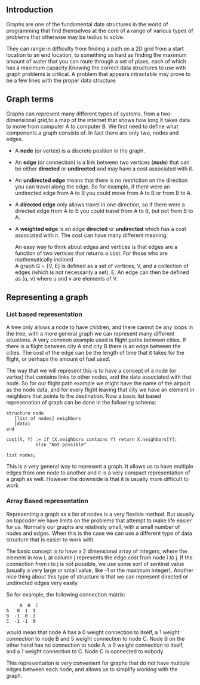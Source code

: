 ## Introduction
Graphs are one of the fundamental data structures in the world of programming that find themselves at the core of a range of various types of problems that otherwise may be tedius to solve.

They can range in difficulty from finding a path on a 2D grid from a start location to an end location, to something as hard as finding the maximum amount of water that you can route through a set of pipes, each of which has a maximum capacity.Knowing the correct data structures to use with graph problems is critical. A problem that appears intractable may prove to be a few lines with the proper data structure.

## Graph terms
Graphs can represent many different types of systems, from a two-dimensional grid,to a map of the internet that shows how long it takes data to move from computer A to computer B. We first need to define what components a graph consists of.
In fact there are only two, nodes and edges.
* A **node** (or vertex) is a discrete position in the graph.
* An **edge** (or connection) is a link between two vertices (**node**) that can be either **directed** or **undirected** and may have a cost associated with it.
* An **undirected edge** means that there is no restriction on the direction you can travel along the edge.
So for example, if there were an undirected edge from A to B you could move from A to B or from B to A.
* A **directed edge** only allows travel in one direction, so if there were a directed edge from A to B you could travel from A to B, but not from B to A.
* A **weighted edge** is an edge **directed** or **undirected** which has a cost associated with it. The cost can have many different meaning.

   An easy way to think about edges and vertices is that edges are a function of two vertices that returns a cost.
   For those who are mathematically inclined <br>
   A graph G = {V, E} is defined as a set of vertices, V, and a collection of edges (which is not necessarily a set), E.
   An edge can then be defined as (u, v) where u and v are elements of V.

## Representing a graph

### List based representation
A tree only allows a node to have children, and there cannot be any loops in the tree, with a more general graph we can represent many different situations. A very common example used is flight paths between cities. If there is a flight between city A and city B there is an edge between the cities. The cost of the edge can be the length of time that it takes for the flight, or perhaps the amount of fuel used.

The way that we will represent this is to have a concept of a node (or vertex) that contains links to other nodes, and the data associated with that node. So for our flight path example we might have the name of the airport as the node data, and for every flight leaving that city we have an element in neighbors that points to the destination.
Now a basic list based represenation of graph can be done in the following schema:
```
structure node
   [list of nodes] neighbors
   [data]
end

cost(X, Y) := if (X.neighbors contains Y) return X.neighbors[Y];
           else "Not possible"

list nodes;
```
This is a very general way to represent a graph. It allows us to have multiple edges from one node to another and it is a very compact representation of a graph as well. However the downside is that it is usually more difficult to work

### Array Based representation
Representing a graph as a list of nodes is a very flexible method. But usually on topcoder we have limits on the problems that attempt to make life easier for us. Normally our graphs are relatively small, with a small number of nodes and edges. When this is the case we can use a different type of data structure that is easier to work with.

The basic concept is to have a 2 dimensional array of integers, where the element in row i, at column j represents the edge cost from node i to j. If the connection from i to j is not possible, we use some sort of sentinel value (usually a very large or small value, like -1 or the maximum integer). Another nice thing about this type of structure is that we can represent directed or undirected edges very easily.

So for example, the following connection matrix:
```
     A  B  C
A   0  1  5
B  -1  0  1
C  -1 -1  0
```

would mean that node A has a 0 weight connection to itself, a 1 weight connection to node B and 5 weight connection to node C. Node B on the other hand has no connection to node A, a 0 weight connection to itself, and a 1 weight connection to C. Node C is connected to nobody.

This representation is very convenient for graphs that do not have multiple edges between each node, and allows us to simplify working with the graph.
